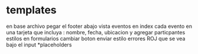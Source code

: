 # templates 
en base archivo 
    pegar el footer abajo
vista eventos en index
    cada evento en una tarjeta que incluya : nombre, fecha, ubicacion y agregar particpantes
estilos en formularios
    cambiar boton enviar
    estilo errores ROJ que se vea bajo el input
*placeholders